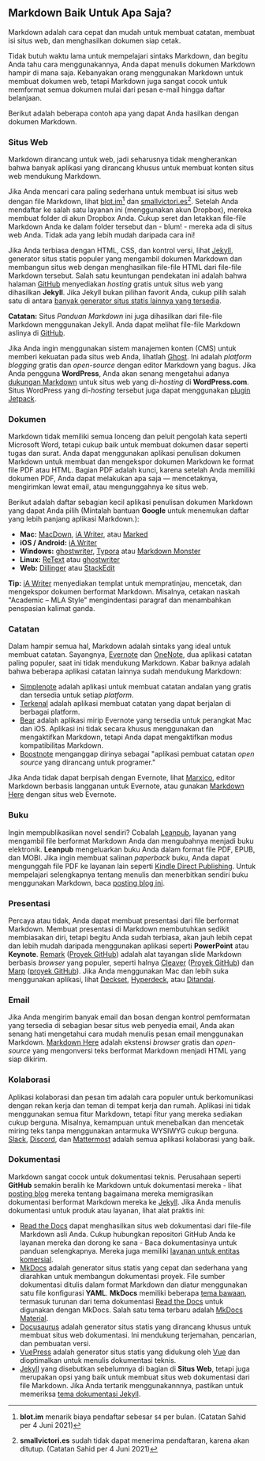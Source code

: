 ## Markdown Baik Untuk Apa Saja?

Markdown adalah cara cepat dan mudah untuk membuat catatan, membuat isi situs web, dan menghasilkan dokumen siap cetak.

Tidak butuh waktu lama untuk mempelajari sintaks Markdown, dan begitu Anda tahu cara menggunakannya, Anda dapat menulis dokumen Markdown hampir di mana saja. Kebanyakan orang menggunakan Markdown untuk membuat dokumen web, tetapi Markdown juga sangat cocok  untuk memformat semua dokumen mulai dari pesan e-mail hingga daftar belanjaan.

Berikut adalah beberapa contoh apa yang dapat Anda hasilkan dengan dokumen Markdown.

### Situs Web

Markdown dirancang untuk web, jadi seharusnya tidak mengherankan bahwa banyak aplikasi yang dirancang khusus untuk membuat konten situs web mendukung Markdown.

Jika Anda mencari cara paling sederhana untuk membuat isi situs web dengan file Markdown, lihat [blot.im](https://blot.im)[^1] dan [smallvictori.es](https://smallvictori.es)[^2]. Setelah Anda mendaftar ke salah satu layanan ini (menggunakan akun Dropbox), mereka membuat folder di akun Dropbox Anda. Cukup seret dan letakkan file-file Markdown Anda ke dalam folder tersebut dan - blum! - mereka ada di situs web Anda. Tidak ada yang  lebih mudah daripada cara ini!

[^1]: **blot.im** menarik biaya pendaftar sebesar `$4` per bulan. (Catatan Sahid per 4 Juni 2021)
[^2]: **smallvictori.es** sudah tidak dapat menerima pendaftaran, karena akan ditutup. (Catatan Sahid per 4 Juni 2021)

Jika Anda terbiasa dengan HTML, CSS, dan kontrol versi, lihat [Jekyll](/tools/jekyll/), generator situs statis populer yang mengambil dokumen Markdown dan membangun situs web dengan menghasilkan file-file HTML dari file-file Markdown tersebut. Salah satu keuntungan pendekatan ini adalah bahwa halaman [GitHub](/tools/github-pages/) menyediakan *hosting* gratis untuk situs web yang dihasilkan **Jekyll**. Jika Jekyll bukan pilihan favorit Anda, cukup pilih salah satu di antara [banyak generator situs statis lainnya yang tersedia](https://www.staticgen.com/).

<div class="alert alert-info">
  <i class="fas fas fa-info-circle"></i> <strong>Catatan:</strong> Situs <i>Panduan Markdown</i> ini juga dihasilkan dari file-file Markdown menggunakan Jekyll. Anda dapat melihat file-file Markdown aslinya di <a href="https://github.com/mattcone/markdown-guide">GitHub</a>.
</div>

Jika Anda ingin menggunakan sistem manajemen konten (CMS) untuk memberi kekuatan pada situs web Anda, lihatlah [Ghost](/tools/ghost/). Ini adalah *platform blogging* gratis dan *open-source* dengan editor Markdown yang bagus. Jika Anda pengguna **WordPress**, Anda akan senang mengetahui adanya [dukungan Markdown](https://en.support.wordpress.com/markdown/) untuk situs web yang di-*hosting* di **WordPress.com**. Situs WordPress yang di-*hosting* tersebut juga dapat menggunakan [plugin Jetpack](https://jetpack.com/support/markdown/).

### Dokumen

Markdown tidak memiliki semua lonceng dan peluit pengolah kata seperti Microsoft Word, tetapi cukup baik untuk membuat dokumen dasar seperti tugas dan surat. Anda dapat menggunakan aplikasi penulisan dokumen Markdown untuk membuat dan mengekspor dokumen Markdown ke format file PDF atau HTML. Bagian PDF adalah kunci, karena setelah Anda memiliki dokumen PDF, Anda dapat melakukan apa saja — mencetaknya, mengirimkan lewat email, atau mengunggahnya ke situs web.

Berikut adalah daftar sebagian kecil aplikasi penulisan dokumen Markdown yang dapat Anda pilih (Mintalah bantuan **Google** untuk menemukan daftar yang lebih panjang aplikasi Markdown.):

- **Mac:** [MacDown](/tools/macdown/), [iA Writer](/tools/ia-writer/), atau [Marked](https://marked2app.com/)
- **iOS / Android:** [iA Writer](/tools/ia-writer/)
- **Windows:** [ghostwriter](https://wereturtle.github.io/ghostwriter/), [Typora](https://typora.io) atau [Markdown Monster](https://markdownmonster.west-wind.com/)
- **Linux:** [ReText](https://github.com/retext-project/retext) atau [ghostwriter](https://wereturtle.github.io/ghostwriter/)
- **Web:** [Dillinger](/tools/dillinger/) atau [StackEdit](/tools/stackedit/)

<div class="alert alert-success">
  <i class="fas fas fa-lightbulb"></i> <strong>Tip:</strong> <a href="https://ia.net/writer/templates/">iA Writer</a> menyediakan templat untuk mempratinjau, mencetak, dan mengekspor dokumen berformat Markdown. Misalnya, cetakan naskah "Academic – MLA Style" mengindentasi paragraf dan menambahkan penspasian kalimat ganda.
</div>

### Catatan

Dalam hampir semua hal, Markdown adalah sintaks yang ideal untuk membuat catatan. Sayangnya, [Evernote](https://evernote.com/) dan [OneNote](https://www.onenote.com/), dua aplikasi catatan paling populer, saat ini tidak mendukung Markdown. Kabar baiknya adalah bahwa beberapa aplikasi catatan lainnya sudah mendukung Markdown:

- [Simplenote](/tools/simplenote/) adalah aplikasi untuk membuat catatan andalan yang gratis dan tersedia untuk setiap *platform*.
- [Terkenal](/tools/notable/) adalah aplikasi membuat catatan yang dapat berjalan di berbagai platform.
- [Bear](/tools/bear/) adalah aplikasi mirip Evernote yang tersedia untuk perangkat Mac dan iOS. Aplikasi ini tidak secara khusus menggunakan dan mengaktifkan Markdown, tetapi Anda dapat mengaktifkan modus kompatibilitas Markdown.
- [Boostnote](/tools/boostnote/) menganggap dirinya sebagai "aplikasi pembuat catatan *open source* yang dirancang untuk programer."

Jika Anda tidak dapat berpisah dengan Evernote, lihat [Marxico](https://marxi.co/), editor Markdown berbasis langganan untuk Evernote, atau gunakan [Markdown Here](/tools/markdown-here/) dengan situs web Evernote.

### Buku

Ingin mempublikasikan novel sendiri? Cobalah [Leanpub](https://leanpub.com/), layanan yang mengambil file berformat Markdown Anda dan mengubahnya menjadi buku elektronik. **Leanpub** mengeluarkan buku Anda dalam format file PDF, EPUB, dan MOBI. Jika ingin membuat salinan *paperback* buku, Anda dapat mengunggah file PDF ke layanan lain seperti [Kindle Direct Publishing](https://kdp.amazon.com). Untuk mempelajari selengkapnya tentang menulis dan menerbitkan sendiri buku menggunakan Markdown, baca [posting blog ini](https://medium.com/techspiration-ideas-making-it-happen/how-i-wrote-and-published-my-novel-using-only-open-source-tools-5cdfbd7c00ca).

### Presentasi

Percaya atau tidak, Anda dapat membuat presentasi dari file berformat Markdown. Membuat presentasi di Markdown membutuhkan sedikit membiasakan diri, tetapi begitu Anda sudah terbiasa, akan jauh lebih cepat dan lebih mudah daripada menggunakan aplikasi seperti **PowerPoint** atau **Keynote**. [Remark](Https://remarkjs.com) ([Proyek GitHub](https://github.com/gnab/remark)) adalah alat tayangan slide Markdown berbasis *browser* yang populer, seperti halnya [Cleaver](https://jdan.github.io/cleaver/) ([Proyek GitHub](https://github.com/jdan/cleaver)) dan [Marp](https://marp.app/) ([proyek GitHub](https://github.com/marp-team/marp)). Jika Anda menggunakan Mac dan lebih suka menggunakan aplikasi, lihat [Deckset](https://www.decksetapp.com/), [Hyperdeck](https://hyperdeck.io/), atau [Ditandai](https://marked2app.com/).

### Email

Jika Anda mengirim banyak email dan bosan dengan kontrol pemformatan yang tersedia di sebagian besar situs web penyedia email, Anda akan senang hati mengetahui cara mudah menulis pesan email menggunakan Markdown. [Markdown Here](/tools/markdown-here/) adalah ekstensi *browser* gratis dan *open-source* yang mengonversi teks berformat Markdown menjadi HTML yang siap dikirim.

### Kolaborasi

Aplikasi kolaborasi dan pesan tim adalah cara populer untuk berkomunikasi dengan rekan kerja dan teman di tempat kerja dan rumah. Aplikasi ini tidak menggunakan semua fitur Markdown, tetapi fitur yang mereka sediakan cukup berguna. Misalnya, kemampuan untuk menebalkan dan mencetak miring teks tanpa menggunakan antarmuka WYSIWYG cukup berguna. [Slack](/tools/slack/), [Discord](/tools/discord/), dan [Mattermost](/tools/mattermost/) adalah semua aplikasi kolaborasi yang baik.

### Dokumentasi

Markdown sangat cocok untuk dokumentasi teknis. Perusahaan seperti **GitHub** semakin beralih ke Markdown untuk dokumentasi mereka - lihat [posting blog](https://github.com/blog/1939-how-github-uses-github-to-document-github) mereka tentang bagaimana mereka memigrasikan dokumentasi berformat Markdown mereka ke [Jekyll](/tools/jekyll/). Jika Anda menulis dokumentasi untuk produk atau layanan, lihat alat praktis ini:

- [Read the Docs](https://readthedocs.org) dapat menghasilkan situs web dokumentasi dari file-file Markdown asli Anda. Cukup hubungkan repositori GitHub Anda ke layanan mereka dan dorong ke sana - Baca dokumentasinya untuk panduan selengkapnya. Mereka juga memiliki [layanan untuk entitas komersial](https://readthedocs.com/).
- [MkDocs](/tools/mkdocs/) adalah generator situs statis yang cepat dan sederhana yang diarahkan untuk membangun dokumentasi proyek. File sumber dokumentasi ditulis dalam format Markdown dan diatur menggunakan satu file konfigurasi **YAML**. **MkDocs** memiliki beberapa [tema bawaan](https://www.mkdocs.org/user-guide/styling-your-docs/), termasuk turunan dari tema dokumentasi [Read the Docs](https://readthedocs.org/) untuk digunakan dengan MkDocs. Salah satu tema terbaru adalah [MkDocs Material](https://squidfunk.github.io/mkdocs-material/).
- [Docusaurus](/tools/docusaurus/) adalah generator situs statis yang dirancang khusus untuk membuat situs web dokumentasi. Ini mendukung terjemahan, pencarian, dan pembuatan versi.
- [VuePress](https://vuepress.vuejs.org/) adalah generator situs statis yang didukung oleh [Vue](https://vuejs.org/) dan dioptimalkan untuk menulis dokumentasi teknis.
- [Jekyll](/tools/jekyll/) yang disebutkan sebelumnya di bagian di **Situs Web**, tetapi juga merupakan opsi yang baik untuk membuat situs web dokumentasi dari file Markdown. Jika Anda tertarik menggunakannnya, pastikan untuk memeriksa [tema dokumentasi Jekyll](https://idratherbewriting.com/documentation-theme-jekyll/).
